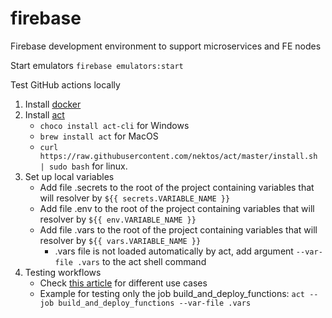 # firebase

Firebase development environment to support microservices and FE nodes

Start emulators
`firebase emulators:start`

Test GitHub actions locally
1. Install [docker](https://www.docker.com/)
2. Install [act](https://github.com/nektos/act)
    - `choco install act-cli` for Windows
    - `brew install act` for MacOS
    - `curl https://raw.githubusercontent.com/nektos/act/master/install.sh | sudo bash` for linux.
3. Set up local variables
    - Add file .secrets to the root of the project containing variables that will resolver by `${{ secrets.VARIABLE_NAME }}`
    - Add file .env to the root of the project containing variables that will resolver by `${{ env.VARIABLE_NAME }}`
    - Add file .vars to the root of the project containing variables that will resolver by `${{ vars.VARIABLE_NAME }}`
      - .vars file is not loaded automatically by act, add argument `--var-file .vars` to the act shell command
4. Testing workflows
    - Check [this article](https://www.freecodecamp.org/news/how-to-run-github-actions-locally/) for different use cases
    - Example for testing only the job build_and_deploy_functions: `act --job build_and_deploy_functions --var-file .vars`